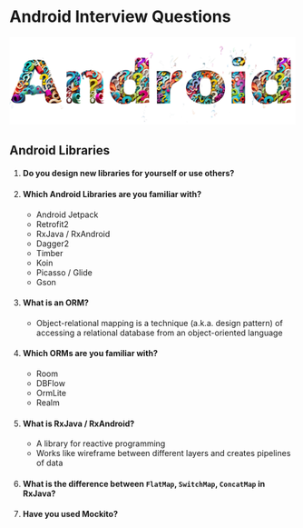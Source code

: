 # Android Interview Questions
![Android Interview Questions](icon.png)

## Android Libraries

1. #### Do you design new libraries for yourself or use others?

2. #### Which Android Libraries are you familiar with?

   * Android Jetpack
   * Retrofit2
   * RxJava / RxAndroid
   * Dagger2
   * Timber
   * Koin
   * Picasso / Glide
   * Gson

3. #### What is an **ORM**?

   * Object-relational mapping is a technique (a.k.a. design pattern) of accessing a relational database from an object-oriented language

4. #### Which **ORMs** are you familiar with?

   * Room
   * DBFlow
   * OrmLite
   * Realm

5. #### What is RxJava / RxAndroid?

   * A library for reactive programming
   * Works like wireframe between different layers and creates pipelines of data

6. #### What is the difference between `FlatMap`, `SwitchMap`, `ConcatMap` in RxJava?

7. #### Have you used Mockito?